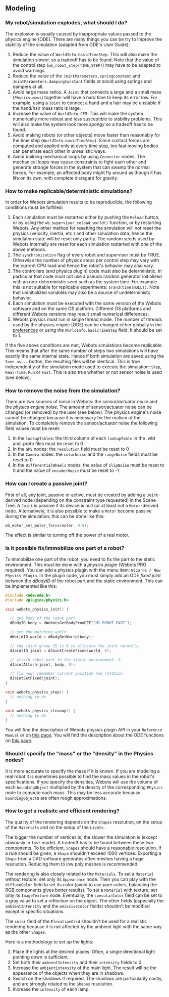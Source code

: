 ## Modeling

### My robot/simulation explodes, what should I do?

The explosion is usually caused by inappropriate values passed to the physics
engine (ODE). There are many things you can be try to improve the stability of
the simulation (adapted from ODE's User Guide):

1. Reduce the value of `WorldInfo.basicTimeStep`. This will also make the
simulation slower, so a tradeoff has to be found. Note that the value of the
control step (`wb_robot_step(TIME_STEP)`) may have to be adapted to avoid
warnings.
2. Reduce the value of the `JointParameters.springConstant` and
`JointParameters.dampingConstant` fields or avoid using springs and dampers at
all.
3. Avoid large mass ratios. A `Joint` that connects a large and a small mass
(`Physics.mass`) together will have a hard time to keep its error low. For
example, using a `Joint` to connect a hand and a hair may be unstable if the
hand/hair mass ratio is large.
4. Increase the value of `WorldInfo.CFM`. This will make the system
numerically more robust and less susceptible to stability problems. This will also
make the system look more *spongy* so a tradeoff has to be found.
5. Avoid making robots (or other objects) move faster than reasonably for the time
step (`WorldInfo.basicTimeStep`). Since contact forces are computed and applied
only at every time step, too fast moving bodies can penetrate each other in
unrealistic ways.
6. Avoid building mechanical loops by using `Connector` nodes. The mechanical loops
may cause constraints to fight each other and generate strange forces in the
system that can swamp the normal forces. For example, an affected body might fly
around as though it has life on its own, with complete disregard for gravity.

### How to make replicable/deterministic simulations?

In order for Webots simulation results to be reproducible, the following conditions must
be fulfilled:

1. Each simulation must be restarted either by pushing the `Reload` button, or by
using the `wb_supervisor_reload_world()` function, or by restarting Webots.
Any other method for resetting the simulation will not reset the physics
(velocity, inertia, etc.) and other simulation data, hence the simulation state
will be reset only partly. The random seeds used by Webots internally are reset
for each simulation restarted with one of the above methods.
2. The `synchronization` flag of every robot and supervisor must be TRUE. Otherwise
the number of physics steps per control step may vary with the current CPU load
and hence the robot's behavior may also vary.
3. The controllers (and physics plugin) code must also be deterministic. In
particular that code must not use a pseudo random generator initialized with an
non-deterministic seed such as the system time. For example this is not suitable
for replicable experiments: `srand(time(NULL))`. Note that uninitialized
variables may also be a source of undeterministc behavior.
4. Each simulation must be executed with the same version of the Webots software
and on the same OS platform. Different OS platforms and different Webots
versions may result small numerical differences.
5. Webots physics must run in single thread mode.
The number of threads used by the physics engine (ODE) can be changed either globally in the [preferences](preferences.md) or using the `WorldInfo.basicTimeStep` field. It should be set to 1.

If the five above conditions are met, Webots simulations become replicable. This
means that after the same number of steps two simulations will have exactly the
same internal state. Hence if both simulation are saved using the `Save as...`
button, the resulting files will be identical. This is true independently of the
simulation mode used to execute the simulation: `Step`, `Real-Time`, `Run` or
`Fast`. This is also true whether or not sensor noise is used (see below).

### How to remove the noise from the simulation?

There are two sources of noise in Webots: the *sensor/actuator noise* and the
*physics engine noise*. The amount of sensor/actuator noise can be changed (or
removed) by the user (see below). The physics engine's noise cannot be changed
because it is necessary for the realism of the simulation. To completely remove
the sensor/actuator noise the following field values must be reset:

1. In the `lookupTable`s: the third column of each `lookupTable` in the .wbt and
.proto files must be reset to 0
2. In the `GPS` nodes: the `resolution` field must be reset to 0
3. In the `Camera` nodes: the `colorNoise` and the `rangeNoise` fields must be
reset to 0
4. In the `DifferentialWheels` nodes: the value of `slipNoise` must be reset to 0
and the value of `encoderNoise` must be reset to -1

### How can I create a passive joint?

First of all, any joint, passive or active, must be created by adding a
`Joint`-derived node (depending on the constraint type requested) in the Scene
Tree. A `Joint` is passive if its device is null (or at least not a
`Motor`-derived node. Alternatively, it is also possible to make a `Motor`
become passive during the simulation; this can be done like this:

```c
wb_motor_set_motor_force(motor, 0.0);
```

The effect is similar to turning off the power of a real motor.

### Is it possible fix/immobilize one part of a robot?

To immobilize one part of the robot, you need to fix the part to the static
environment. This must be done with a *physics plugin* (Webots PRO required).
You can add a physics plugin with the menu item: `Wizards / New Physics Plugin`.
In the plugin code, you must simply add an ODE *fixed joint* between the
*dBodyID* of the robot part and the static environment. This can be implemented
like this:

```c
#include <ode/ode.h>
#include <plugins/physics.h>

void webots_physics_init() {

  // get body of the robot part
  dBodyID body = dWebotsGetBodyFromDEF("MY_ROBOT_PART");

  // get the matching world
  dWorldID world = dBodyGetWorld(body);

  // the joint group ID is 0 to allocate the joint normally
  dJointID joint = dJointCreateFixed(world, 0);

  // attach robot part to the static environment: 0
  dJointAttach(joint, body, 0);

  // fix now: remember current position and rotation
  dJointSetFixed(joint);
}

void webots_physics_step() {
  // nothing to do
}

void webots_physics_cleanup() {
  // nothing to do
}
```

You will find the description of Webots physics plugin API in your `Reference
Manual` or on [this
page](http://www.cyberbotics.com/reference/physics-plugin.php). You will find
the description about the ODE functions on [this
page](http://ode-wiki.org/wiki/index.php?title=Manual).

### Should I specify the "mass" or the "density" in the Physics nodes?

It is more accurate to specify the mass if it is known. If you are modeling a
real robot it is sometimes possible to find the mass values in the robot's
specifications. If you specify the densities, Webots will use the volume of each
`boundingObject` multiplied by the density of the corresponding `Physics` node
to compute each mass. This may be less accurate because `boundingObject`s are
often rough approximations.

### How to get a realisitc and efficient rendering?

The quality of the rendering depends on the `Shapes` resolution, on the setup of
the `Materials` and on the setup of the `Lights`.

The bigger the number of vertices is, the slower the simulation is (except
obviously in `fast` mode). A tradeoff has to be found between these two
components. To be efficient, `Shapes` should have a reasonable resolution. If a
rule should be given, a `Shape` shouldn't exceed 1000 vertices. Exporting a
`Shape` from a CAD software generates often meshes having a huge resolution.
Reducing them to low poly meshes is recommended.

The rendering is also closely related to the `Materials`. To set a `Material`
without texture, set only its `Appearance` node. Then you can play with the
`diffuseColor` field to set its color (avoid to use pure colors, balancing the
RGB components gives better results). To set a `Material` with texture, set only
its `ImageTexture` node. Eventually, the `specularColor` field can be set to a
gray value to set a reflection on the object. The other fields (especially the
`ambientIntensity` and the `emissiveColor` fields) shouldn't be modified except
in specific situations.

The `color` field of the `ElevationGrid` shouldn't be used for a realistic
rendering because it is not affected by the ambient light with the same way as
the other `Shapes`.

Here is a methodology to set up the lights:

1. Place the lights at the desired places. Often, a single directional light
pointing down is sufficient.
2. Set both their `ambientIntensity` and their `intensity` fields to 0.
3. Increase the `ambientIntensity` of the main light. The result will be the
appearance of the objects when they are in shadows.
4. Switch on the shadows if required. The shadows are particularily costly, and are
strongly related to the `Shapes` resolution.
5. Increase the `intensity` of each lamp.
